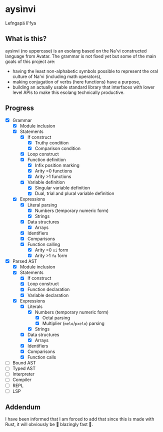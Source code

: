 # aysìnvi
Lefngapä lì'fya

## What is this?
aysìnvi (no uppercase) is an esolang based on the Na'vi constructed language from Avatar.
The grammar is not fixed yet but some of the main goals of this project are:
 - having the least non-alphabetic symbols possible to represent the oral culture of Na'vi (including math operators),
 - making conjugation of verbs (here functions) have a purpose,
 - building an actually usable standard library that interfaces with lower level APIs to make this esolang technically productive.

## Progress
 - [x] Grammar
   - [x] Module inclusion
   - [x] Statements
     - [x] If construct
       - [x] Truthy condition
       - [x] Comparison condition 
     - [x] Loop construct
     - [x] Function definition
       - [x] Infix position marking
       - [x] Arity =0 functions
       - [x] Arity >1 functions
     - [x] Variable definition
       - [x] Singular variable definition
       - [x] Dual, trial and plural variable definition
   - [x] Expressions
     - [x] Literal parsing
       - [x] Numbers (temporary numeric form)
       - [x] Strings
     - [x] Data structures
       - [x] Arrays
     - [x] Identifiers
     - [x] Comparisons
     - [x] Function calling
       - [x] Arity =0 `si` form
       - [x] Arity >1 `fa` form
 - [x] Parsed AST
   - [x] Module inclusion
   - [x] Statements
     - [x] If construct
     - [x] Loop construct
     - [x] Function declaration
     - [x] Variable declaration
   - [x] Expressions
     - [x] Literals
       - [x] Numbers (temporary numeric form)
         - [x] Octal parsing
         - [x] Multiplier (`melo`/`pxelo`) parsing
       - [x] Strings
     - [x] Data structures
       - [x] Arrays
     - [x] Identifiers
     - [x] Comparisons
     - [x] Function calls
 - [ ] Bound AST
 - [ ] Typed AST
 - [ ] Interpreter
 - [ ] Compiler
 - [ ] REPL
 - [ ] LSP

## Addendum
I have been informed that I am forced to add that since this is made with Rust, it will obviously be 🚀 blazingly fast 🚀.
